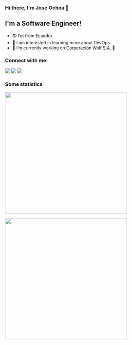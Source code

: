 ### Hi there, I'm José Ochoa 👋

## I'm a Software Engineer!
- 🌎 I’m from Ecuador.
- 🔭 I am interested in learning more about DevOps.
- 🌱 I’m currently working on [Corporación Wolf S.A.](https://www.linkedin.com/company/corporaci%C3%B3n-wolf-s-a/) 🚀


### Connect with me:
<p>
  <a href="mailto:jose.ochoa.dev@gmail.com"><img src="https://img.shields.io/badge/e‑mail-D14836.svg?style=for-the-badge&logo=GMail&logoColor=white"/></a>
  <a href="https://instagram.com/viche_dev"><img src="https://img.shields.io/badge/instagram-E4405F.svg?style=for-the-badge&logo=instagram&logoColor=white"/></a>
  <a href="https://www.linkedin.com/in/joseochoav"><img src="https://img.shields.io/badge/linkedin-0077B5.svg?style=for-the-badge&logo=linkedin&logoColor=white"/></a>
</p>

### Some statistics

<p>
<img src = "https://github-readme-streak-stats.herokuapp.com?user=pepval&theme=dark&hide_border=true&count_private=true" width = 400>
</p>
<p>
<img src="https://github-readme-stats.vercel.app/api/top-langs/?username=pepval&layout=compact&count_private=true" width = 400/>
</p>
